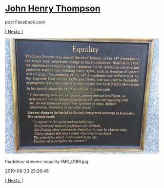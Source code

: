 # [John Henry Thompson](../README.md)
post Facebook.com

[[ Next> ]](2018-11-05-1.md)

[![](../media/2019-08-23/Timeline-Photos-thaddeus-stevens-equality-IMG_0186-jpg.jpg)](../README.md)

thaddeus-stevens-equality-IMG_0186.jpg

2019-08-23 23:26:48

[[ Next> ]](2018-11-05-1.md)